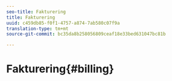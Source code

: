 ```yaml
---
seo-title: Fakturering
title: Fakturering
uuid: c459db85-f0f1-4757-a874-7ab580c07f9a
translation-type: tm+mt
source-git-commit: bc35da8b258056809ceaf18e33bed631047bc81b

---
```



# Fakturering{#billing}

